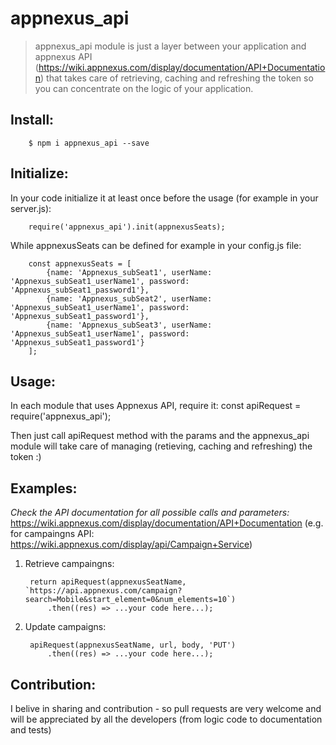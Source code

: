 # appnexus_api

> appnexus_api module is just a layer between your application and appnexus API (https://wiki.appnexus.com/display/documentation/API+Documentation) that takes care of retrieving, caching and refreshing the token so you can concentrate on the logic of your application.

## Install:

        $ npm i appnexus_api --save

## Initialize:
In your code initialize it at least once before the usage (for example in your server.js):

        require('appnexus_api').init(appnexusSeats);

While appnexusSeats can be defined for example in your config.js file:

        const appnexusSeats = [
            {name: 'Appnexus_subSeat1', userName: 'Appnexus_subSeat1_userName1', password: 'Appnexus_subSeat1_password1'},
            {name: 'Appnexus_subSeat2', userName: 'Appnexus_subSeat1_userName1', password: 'Appnexus_subSeat1_password1'},
            {name: 'Appnexus_subSeat3', userName: 'Appnexus_subSeat1_userName1', password: 'Appnexus_subSeat1_password1'}
        ];

## Usage:
In each module that uses Appnexus API, require it:
        const apiRequest = require('appnexus_api');

Then just call apiRequest method with the params and the appnexus_api module will take care of managing (retieving, caching and refreshing) the token :)

## Examples:
_Check the API documentation for all possible calls and parameters:_
https://wiki.appnexus.com/display/documentation/API+Documentation (e.g. for campaingns API: https://wiki.appnexus.com/display/api/Campaign+Service)

1. Retrieve campaingns:

        return apiRequest(appnexusSeatName, `https://api.appnexus.com/campaign?search=Mobile&start_element=0&num_elements=10`)
            .then((res) => ...your code here...);

2. Update campaigns:   

        apiRequest(appnexusSeatName, url, body, 'PUT')
            .then((res) => ...your code here...);

## Contribution:
I belive in sharing and contribution - so pull requests are very welcome and will be appreciated by all the developers (from logic code to documentation and tests)
